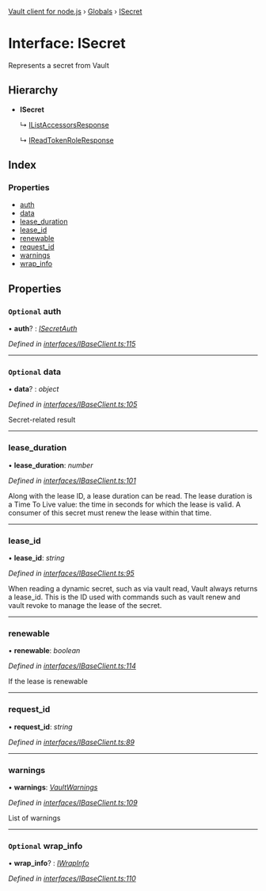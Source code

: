 [Vault client for node.js](../README.md) › [Globals](../globals.md) › [ISecret](isecret.md)

# Interface: ISecret

Represents a secret from Vault

## Hierarchy

* **ISecret**

  ↳ [IListAccessorsResponse](../globals.md#ilistaccessorsresponse)

  ↳ [IReadTokenRoleResponse](../globals.md#ireadtokenroleresponse)

## Index

### Properties

* [auth](isecret.md#optional-auth)
* [data](isecret.md#optional-data)
* [lease_duration](isecret.md#lease_duration)
* [lease_id](isecret.md#lease_id)
* [renewable](isecret.md#renewable)
* [request_id](isecret.md#request_id)
* [warnings](isecret.md#warnings)
* [wrap_info](isecret.md#optional-wrap_info)

## Properties

### `Optional` auth

• **auth**? : *[ISecretAuth](isecretauth.md)*

*Defined in [interfaces/IBaseClient.ts:115](https://github.com/theogravity/vault-tacular/blob/2b36c08/src/interfaces/IBaseClient.ts#L115)*

___

### `Optional` data

• **data**? : *object*

*Defined in [interfaces/IBaseClient.ts:105](https://github.com/theogravity/vault-tacular/blob/2b36c08/src/interfaces/IBaseClient.ts#L105)*

Secret-related result

___

###  lease_duration

• **lease_duration**: *number*

*Defined in [interfaces/IBaseClient.ts:101](https://github.com/theogravity/vault-tacular/blob/2b36c08/src/interfaces/IBaseClient.ts#L101)*

Along with the lease ID, a lease duration can be read.
The lease duration is a Time To Live value: the time in seconds for
which the lease is valid. A consumer of this secret must renew the lease within that time.

___

###  lease_id

• **lease_id**: *string*

*Defined in [interfaces/IBaseClient.ts:95](https://github.com/theogravity/vault-tacular/blob/2b36c08/src/interfaces/IBaseClient.ts#L95)*

When reading a dynamic secret, such as via vault read, Vault always returns a lease_id.
This is the ID used with commands such as vault renew and vault revoke to manage the
lease of the secret.

___

###  renewable

• **renewable**: *boolean*

*Defined in [interfaces/IBaseClient.ts:114](https://github.com/theogravity/vault-tacular/blob/2b36c08/src/interfaces/IBaseClient.ts#L114)*

If the lease is renewable

___

###  request_id

• **request_id**: *string*

*Defined in [interfaces/IBaseClient.ts:89](https://github.com/theogravity/vault-tacular/blob/2b36c08/src/interfaces/IBaseClient.ts#L89)*

___

###  warnings

• **warnings**: *[VaultWarnings](../globals.md#vaultwarnings)*

*Defined in [interfaces/IBaseClient.ts:109](https://github.com/theogravity/vault-tacular/blob/2b36c08/src/interfaces/IBaseClient.ts#L109)*

List of warnings

___

### `Optional` wrap_info

• **wrap_info**? : *[IWrapInfo](iwrapinfo.md)*

*Defined in [interfaces/IBaseClient.ts:110](https://github.com/theogravity/vault-tacular/blob/2b36c08/src/interfaces/IBaseClient.ts#L110)*
